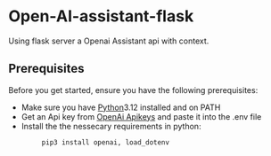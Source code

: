 # Open-AI-assistant-flask
Using flask server a Openai Assistant api with context.

## Prerequisites

Before you get started, ensure you have the following prerequisites:
- Make sure you have [Python](https://www.python.org/downloads/release/python-3120/)3.12 installed and on PATH
- Get an Api key from [OpenAi Apikeys](https://platform.openai.com/api-keys) and paste it into the .env file
- Install the the nessecary requirements in python:
   ```bash
        pip3 install openai, load_dotenv

